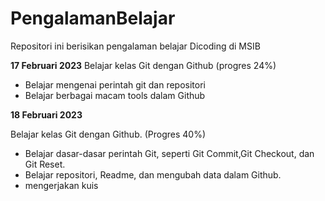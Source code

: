 # PengalamanBelajar
Repositori ini berisikan pengalaman belajar Dicoding di MSIB

**17 Februari 2023**
Belajar kelas Git dengan Github (progres 24%)
  * Belajar mengenai perintah git dan repositori
  * Belajar berbagai macam tools dalam Github

**18 Februari 2023**

Belajar kelas Git dengan Github. (Progres 40%)

  * Belajar dasar-dasar perintah Git, seperti Git Commit,Git Checkout, dan Git Reset.
  * Belajar repositori, Readme, dan mengubah data dalam Github.
  * mengerjakan kuis
